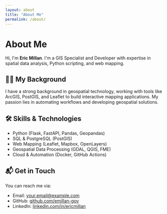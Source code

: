 ```yaml
---
layout: about
title: "About Me"
permalink: /about/
---
```


<h1>About Me</h1>

<p>Hi, I'm <strong>Eric Millan</strong>. I'm a GIS Specialist and Developer with expertise in spatial data analysis, Python scripting, and web mapping.</p>

<h2>👨‍💻 My Background</h2>
<p>I have a strong background in geospatial technology, working with tools like ArcGIS, PostGIS, and Leaflet to build interactive mapping applications. My passion lies in automating workflows and developing geospatial solutions.</p>

<h2>🛠️ Skills & Technologies</h2>
<ul>
  <li>Python (Flask, FastAPI, Pandas, Geopandas)</li>
  <li>SQL & PostgreSQL (PostGIS)</li>
  <li>Web Mapping (Leaflet, Mapbox, OpenLayers)</li>
  <li>Geospatial Data Processing (GDAL, QGIS, FME)</li>
  <li>Cloud & Automation (Docker, GitHub Actions)</li>
</ul>

<h2>📬 Get in Touch</h2>
<p>You can reach me via:</p>
<ul>
  <li>Email: <a href="mailto:your.email@example.com">your.email@example.com</a></li>
  <li>GitHub: <a href="https://github.com/emillan-gov">github.com/emillan-gov</a></li>
  <li>LinkedIn: <a href="https://linkedin.com/in/ericmillan">linkedin.com/in/ericmillan</a></li>
</ul>

